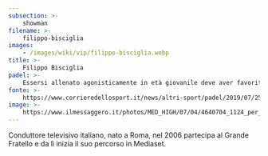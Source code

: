 ```yaml
---
subsection: >-
    showman
filename: >-
    filippo-bisciglia
images:
    - /images/wiki/vip/filippo-bisciglia.webp
title: >-
    Filippo Bisciglia
padel: >-
    Essersi allenato agonisticamente in età giovanile deve aver favorito un avvicinamento a questo sport, nel quale gioca per divertimento in diversi circoli di Roma Nord, anche con la compaga Pamela Camassi. Ha partecipato infatti a diverse manifestazioni solidali, insieme a colleghi ed altri VIP
fonte: >-
    https://www.corrieredellosport.it/news/altri-sport/padel/2019/07/25-59323118/players_party_tante_le_celebrities_alla_charity_targata_mcdonalds
image: >-
    https://www.ilmessaggero.it/photos/MED_HIGH/07/04/4640704_1124_per_il_diario.jpg
---
```

Conduttore televisivo italiano, nato a Roma, nel 2006 partecipa al Grande Fratello e da lì inizia il suo percorso in Mediaset.